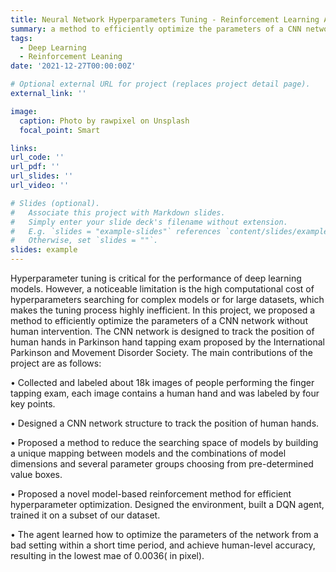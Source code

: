 ```yaml
---
title: Neural Network Hyperparameters Tuning - Reinforcement Learning Approach
summary: a method to efficiently optimize the parameters of a CNN network without human intervention.
tags:
  - Deep Learning
  - Reinforcement Leaning
date: '2021-12-27T00:00:00Z'

# Optional external URL for project (replaces project detail page).
external_link: ''

image:
  caption: Photo by rawpixel on Unsplash
  focal_point: Smart

links:
url_code: ''
url_pdf: ''
url_slides: ''
url_video: ''

# Slides (optional).
#   Associate this project with Markdown slides.
#   Simply enter your slide deck's filename without extension.
#   E.g. `slides = "example-slides"` references `content/slides/example-slides.md`.
#   Otherwise, set `slides = ""`.
slides: example
---
```


Hyperparameter tuning is critical for the performance of deep learning models. However, a noticeable limitation is the high computational cost of hyperparameters searching for complex models or for large datasets, which makes the tuning process highly inefficient. In this project, we proposed a method to efficiently optimize the parameters of a CNN network without human intervention. The CNN network is designed to track the position of human hands in Parkinson hand tapping exam proposed by the International Parkinson and Movement Disorder Society. The main contributions of the project are as follows:

• Collected and labeled about 18k images of people performing the finger tapping exam, each image contains a human hand and was labeled by four key points.

• Designed a CNN network structure to track the position of human hands.

• Proposed a method to reduce the searching space of models by building a unique mapping between models and the combinations of model dimensions and several parameter groups choosing from pre-determined value boxes.

• Proposed a novel model-based reinforcement method for efficient hyperparameter optimization. Designed the environment, built a DQN agent, trained it on a subset of our dataset.

• The agent learned how to optimize the parameters of the network from a bad setting within a short time period, and achieve human-level accuracy, resulting in the lowest mae of 0.0036( in pixel).
